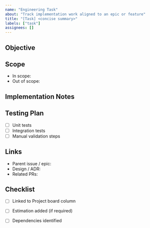 ```yaml
---
name: "Engineering Task"
about: "Track implementation work aligned to an epic or feature"
title: "[Task] <concise summary>"
labels: ["task"]
assignees: []
---
```


## Objective

<!-- What needs to be accomplished? -->

## Scope

- In scope:
- Out of scope:

## Implementation Notes

<!-- Technical notes, acceptance criteria, sub-tasks. -->

## Testing Plan

- [ ] Unit tests
- [ ] Integration tests
- [ ] Manual validation steps

## Links

- Parent issue / epic:
- Design / ADR:
- Related PRs:

## Checklist

- [ ] Linked to Project board column
- [ ] Estimation added (if required)
- [ ] Dependencies identified

